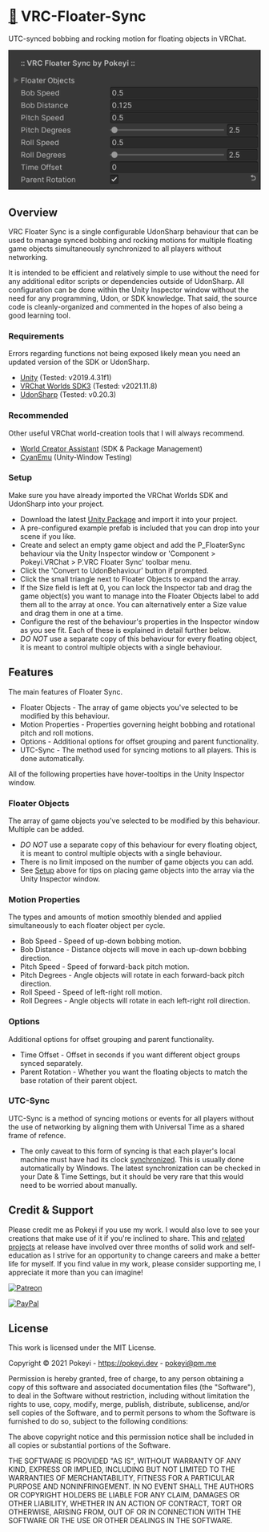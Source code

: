 # [💾](https://github.com/Pokeyi/VRC-Floater-Sync/blob/main/P_FloaterSync.cs) VRC-Floater-Sync <!-- [![Downloads](https://img.shields.io/github/downloads/Pokeyi/VRC-Floater-Sync/total?label=Downloads&logo=github)](https://github.com/Pokeyi/VRC-Floater-Sync/releases) -->
UTC-synced bobbing and rocking motion for floating objects in VRChat.

![Floater Sync](P_FloaterSync.png)

## Overview
VRC Floater Sync is a single configurable UdonSharp behaviour that can be used to manage synced bobbing and rocking motions for multiple floating game objects simultaneously synchronized to all players without networking.

It is intended to be efficient and relatively simple to use without the need for any additional editor scripts or dependencies outside of UdonSharp. All configuration can be done within the Unity Inspector window without the need for any programming, Udon, or SDK knowledge. That said, the source code is cleanly-organized and commented in the hopes of also being a good learning tool.

### Requirements
Errors regarding functions not being exposed likely mean you need an updated version of the SDK or UdonSharp.
- [Unity](https://docs.vrchat.com/docs/current-unity-version) (Tested: v2019.4.31f1)
- [VRChat Worlds SDK3](https://vrchat.com/home/download) (Tested: v2021.11.8)
- [UdonSharp](https://github.com/MerlinVR/UdonSharp) (Tested: v0.20.3)

### Recommended
Other useful VRChat world-creation tools that I will always recommend.
- [World Creator Assistant](https://github.com/Varneon/WorldCreatorAssistant) (SDK & Package Management)
- [CyanEmu](https://github.com/CyanLaser/CyanEmu) (Unity-Window Testing)

### Setup
Make sure you have already imported the VRChat Worlds SDK and UdonSharp into your project.
- Download the latest [Unity Package](https://github.com/Pokeyi/VRC-Floater-Sync/releases) and import it into your project.
- A pre-configured example prefab is included that you can drop into your scene if you like.
- Create and select an empty game object and add the P_FloaterSync behaviour via the Unity Inspector window or 'Component > Pokeyi.VRChat > P.VRC Floater Sync' toolbar menu.
- Click the 'Convert to UdonBehaviour' button if prompted.
- Click the small triangle next to Floater Objects to expand the array.
- If the Size field is left at 0, you can lock the Inspector tab and drag the game object(s) you want to manage into the Floater Objects label to add them all to the array at once. You can alternatively enter a Size value and drag them in one at a time.
- Configure the rest of the behaviour's properties in the Inspector window as you see fit. Each of these is explained in detail further below.
- *DO NOT* use a separate copy of this behaviour for every floating object, it is meant to control multiple objects with a single behaviour.

## Features
The main features of Floater Sync.
- Floater Objects - The array of game objects you've selected to be modified by this behaviour.
- Motion Properties - Properties governing height bobbing and rotational pitch and roll motions.
- Options - Additional options for offset grouping and parent functionality.
- UTC-Sync - The method used for syncing motions to all players. This is done automatically.

All of the following properties have hover-tooltips in the Unity Inspector window.

### Floater Objects
The array of game objects you've selected to be modified by this behaviour. Multiple can be added.
- *DO NOT* use a separate copy of this behaviour for every floating object, it is meant to control multiple objects with a single behaviour.
- There is no limit imposed on the number of game objects you can add.
- See [Setup](#setup) above for tips on placing game objects into the array via the Unity Inspector window.

### Motion Properties
The types and amounts of motion smoothly blended and applied simultaneously to each floater object per cycle.
- Bob Speed - Speed of up-down bobbing motion.
- Bob Distance - Distance objects will move in each up-down bobbing direction.
- Pitch Speed - Speed of forward-back pitch motion.
- Pitch Degrees - Angle objects will rotate in each forward-back pitch direction.
- Roll Speed - Speed of left-right roll motion.
- Roll Degrees - Angle objects will rotate in each left-right roll direction.

### Options
Additional options for offset grouping and parent functionality.
- Time Offset - Offset in seconds if you want different object groups synced separately.
- Parent Rotation - Whether you want the floating objects to match the base rotation of their parent object.

### UTC-Sync
UTC-Sync is a method of syncing motions or events for all players without the use of networking by aligning them with Universal Time as a shared frame of refence.
- The only caveat to this form of syncing is that each player's local machine must have had its clock [synchronized](https://youtu.be/VZBxG6v0gYQ). This is usually done automatically by Windows. The latest synchronization can be checked in your Date & Time Settings, but it should be very rare that this would need to be worried about manually.

## Credit & Support
Please credit me as Pokeyi if you use my work. I would also love to see your creations that make use of it if you're inclined to share. This and [related projects](https://github.com/Pokeyi/pokeyi.github.io#my-projects) at release have involved over three months of solid work and self-education as I strive for an opportunity to change careers and make a better life for myself. If you find value in my work, please consider supporting me, I appreciate it more than you can imagine!

[![Patreon](https://img.shields.io/badge/Patreon-Support-red?logo=patreon)](https://patreon.com/pokeyi)

[![PayPal](https://img.shields.io/badge/PayPal-Donate-blue?logo=paypal)](https://www.paypal.com/donate?hosted_button_id=XFBLJ5GNSLGRC)

## License
This work is licensed under the MIT License.

Copyright © 2021 Pokeyi - https://pokeyi.dev - [pokeyi@pm.me](mailto:pokeyi@pm.me)

Permission is hereby granted, free of charge, to any person obtaining a copy
of this software and associated documentation files (the "Software"), to deal
in the Software without restriction, including without limitation the rights
to use, copy, modify, merge, publish, distribute, sublicense, and/or sell
copies of the Software, and to permit persons to whom the Software is
furnished to do so, subject to the following conditions:

The above copyright notice and this permission notice shall be included in all
copies or substantial portions of the Software.

THE SOFTWARE IS PROVIDED "AS IS", WITHOUT WARRANTY OF ANY KIND, EXPRESS OR
IMPLIED, INCLUDING BUT NOT LIMITED TO THE WARRANTIES OF MERCHANTABILITY,
FITNESS FOR A PARTICULAR PURPOSE AND NONINFRINGEMENT. IN NO EVENT SHALL THE
AUTHORS OR COPYRIGHT HOLDERS BE LIABLE FOR ANY CLAIM, DAMAGES OR OTHER
LIABILITY, WHETHER IN AN ACTION OF CONTRACT, TORT OR OTHERWISE, ARISING FROM,
OUT OF OR IN CONNECTION WITH THE SOFTWARE OR THE USE OR OTHER DEALINGS IN THE
SOFTWARE.
